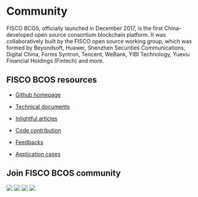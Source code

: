 # Community

FISCO BCOS, officially launched in December 2017, is the first China-developed open source consortium blockchain platform. It was collaboratively built by the FISCO open source working group, which was formed by Beyondsoft, Huawei, Shenzhen Securities Communications, Digital China, Forms Syntron, Tencent, WeBank, YIBI Technology, Yuexiu Financial Holdings (Fintech) and more.

## FISCO BCOS resources

- [Github homepage](https://github.com/FISCO-BCOS/FISCO-BCOS)  
- [Technical documents](https://fisco-bcos-documentation.readthedocs.io)

- [Inlightful articles](http://mp.weixin.qq.com/mp/homepage?__biz=MzU5NTg0MjA4MA==&hid=9&sn=7edf9a62a2f45494671c91f0608db903&scene=18#wechat_redirect) 
- [Code contribution](https://mp.weixin.qq.com/s/hEn2rxqnqp0dF6OKH6Ua-A)
- [Feedbacks](https://github.com/FISCO-BCOS/FISCO-BCOS/issues)
- [Application cases](https://mp.weixin.qq.com/s/vUSq80LkhF8yCfUF7AILgQ)

## Join FISCO BCOS community

<a name="QR"></a>
![](../images/community/qr_code1.png)
![](../../images/community/qr_code2.1.png)
![](../images/community/changeable_body.png)
![](../images/community/tailer.png)
